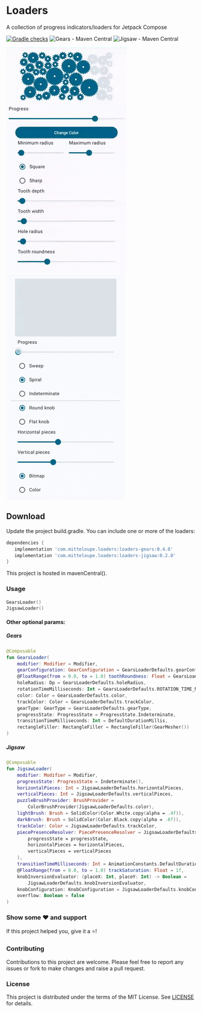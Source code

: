 # Loaders

A collection of progress indicators/loaders for Jetpack Compose

[![Gradle checks](https://github.com/EranBoudjnah/Loaders/actions/workflows/gradle-checks.yml/badge.svg)](https://github.com/EranBoudjnah/Loaders/actions/workflows/gradle-checks.yml)
![Gears - Maven Central](https://img.shields.io/maven-central/v/com.mitteloupe.loaders/loaders-gears?label=Gears%20on%20maven-central)
![Jigsaw - Maven Central](https://img.shields.io/maven-central/v/com.mitteloupe.loaders/loaders-jigsaw?label=Jigsaw%20on%20maven-central)

![Gears](https://github.com/EranBoudjnah/Loaders/blob/ca0d8f703f6b809b02beeeae5696fc5232f54e3b/Assets/main_demo.gif)
![Jigsaw](https://github.com/EranBoudjnah/Loaders/blob/fd4493f962408b9ec05c6e5c2f1893c0210d81b3/Assets/jigsaw_demo.gif)

Download
--------
Update the project build.gradle. You can include one or more of the loaders:

```gradle
dependencies {
   implementation 'com.mitteloupe.loaders:loaders-gears:0.4.0'
   implementation 'com.mitteloupe.loaders:loaders-jigsaw:0.2.0'
}
```

This project is hosted in mavenCentral().

### Usage

```kotlin
GearsLoader()
JigsawLoader()
```

#### Other optional params:

##### Gears

```kotlin
@Composable
fun GearsLoader(
    modifier: Modifier = Modifier,
    gearConfiguration: GearConfiguration = GearsLoaderDefaults.gearConfiguration,
    @FloatRange(from = 0.0, to = 1.0) toothRoundness: Float = GearsLoaderDefaults.TOOTH_ROUNDNESS,
    holeRadius: Dp = GearsLoaderDefaults.holeRadius,
    rotationTimeMilliseconds: Int = GearsLoaderDefaults.ROTATION_TIME_MILLISECONDS,
    color: Color = GearsLoaderDefaults.color,
    trackColor: Color = GearsLoaderDefaults.trackColor,
    gearType: GearType = GearsLoaderDefaults.gearType,
    progressState: ProgressState = ProgressState.Indeterminate,
    transitionTimeMilliseconds: Int = DefaultDurationMillis,
    rectangleFiller: RectangleFiller = RectangleFiller(GearMesher())
)
```

##### Jigsaw

```kotlin
@Composable
fun JigsawLoader(
    modifier: Modifier = Modifier,
    progressState: ProgressState = Indeterminate(),
    horizontalPieces: Int = JigsawLoaderDefaults.horizontalPieces,
    verticalPieces: Int = JigsawLoaderDefaults.verticalPieces,
    puzzleBrushProvider: BrushProvider =
        ColorBrushProvider(JigsawLoaderDefaults.color),
    lightBrush: Brush = SolidColor(Color.White.copy(alpha = .4f)),
    darkBrush: Brush = SolidColor(Color.Black.copy(alpha = .6f)),
    trackColor: Color = JigsawLoaderDefaults.trackColor,
    piecePresenceResolver: PiecePresenceResolver = JigsawLoaderDefaults.piecePresenceResolver(
        progressState = progressState,
        horizontalPieces = horizontalPieces,
        verticalPieces = verticalPieces
    ),
    transitionTimeMilliseconds: Int = AnimationConstants.DefaultDurationMillis,
    @FloatRange(from = 0.0, to = 1.0) trackSaturation: Float = 1f,
    knobInversionEvaluator: (placeX: Int, placeY: Int) -> Boolean =
        JigsawLoaderDefaults.knobInversionEvaluator,
    knobConfiguration: KnobConfiguration = JigsawLoaderDefaults.knobConfiguration,
    overflow: Boolean = false
)
```

### Show some ❤ and support

If this project helped you, give it a ⭐️!

### Contributing

Contributions to this project are welcome. Please feel free to report any issues or fork to
make changes and raise a pull request.

### License

This project is distributed under the terms of the MIT License. See [LICENSE](LICENSE) for
details.
